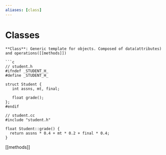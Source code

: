 ```yaml
---
aliases: [class]
---
```

# Classes
```ad-def
**Class**: Generic template for objects. Composed of data(attributes) and operations([[methods]])
```


```ad-example
```c
// student.h
#ifndef _STUDENT_H_
#define _STUDENT_H_

struct Student {
   int assns, mt, final;

   float grade();
};
#endif

// student.cc
#include "student.h"

float Student::grade() {
  return assns * 0.4 + mt * 0.2 + final * 0.4;
}
```



[[methods]]
